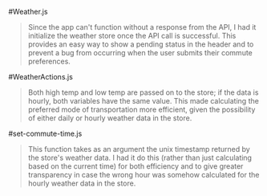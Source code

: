 #Weather.js
>Since the app can't function without a response from the API, I had it initialize
the weather store once the API call is successful. This provides an easy way to show
a pending status in the header and to prevent a bug from occurring when the user submits
their commute preferences.

#WeatherActions.js
>Both high temp and low temp are passed on to the store; if the data is hourly,
both variables have the same value. This made calculating the preferred mode of
transportation more efficient, given the possibility of either daily
or hourly weather data in the store.


#set-commute-time.js
>This function takes as an argument the unix timestamp returned by the store's
weather data. I had it do this (rather than just calculating based
on the current time) for both efficiency and to give greater transparency
in case the wrong hour was somehow calculated for the hourly weather data in
the store.
